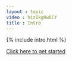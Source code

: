 ```yaml
---
layout : topic
video : hizIkgHw8CY
title : Intro
---
```


{% include intro.html %}

<aside class="lozenge">
    <a href="{{ site.baseurl }}quickstart">Click here to get started</a>
</aside>
